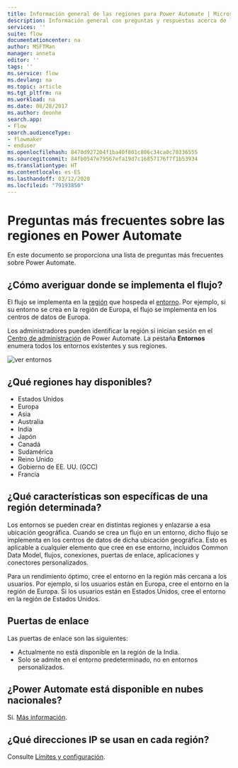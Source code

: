 ```yaml
---
title: Información general de las regiones para Power Automate | Microsoft Docs
description: Información general con preguntas y respuestas acerca de las regiones de Power Automate
services: ''
suite: flow
documentationcenter: na
author: MSFTMan
manager: anneta
editor: ''
tags: ''
ms.service: flow
ms.devlang: na
ms.topic: article
ms.tgt_pltfrm: na
ms.workload: na
ms.date: 08/28/2017
ms.author: deonhe
search.app:
- Flow
search.audienceType:
- flowmaker
- enduser
ms.openlocfilehash: 8470d927204f1ba40f801c806c34ca0c78336555
ms.sourcegitcommit: 84fb0547e79567efa19d7c16857176f7f1b53934
ms.translationtype: HT
ms.contentlocale: es-ES
ms.lasthandoff: 03/12/2020
ms.locfileid: "79193850"
---
```

# <a name="faq-for-regions-in-power-automate"></a>Preguntas más frecuentes sobre las regiones en Power Automate

En este documento se proporciona una lista de preguntas más frecuentes sobre Power Automate.

## <a name="how-do-i-find-out-where-my-flow-is-deployed"></a>¿Cómo averiguar donde se implementa el flujo?
El flujo se implementa en la [región](https://azure.microsoft.com/regions/) que hospeda el [entorno](environments-overview-admin.md). Por ejemplo, si su entorno se crea en la región de Europa, el flujo se implementa en los centros de datos de Europa.

Los administradores pueden identificar la región si inician sesión en el [Centro de administración](https://admin.flow.microsoft.com) de Power Automate. La pestaña **Entornos** enumera todos los entornos existentes y sus regiones.

![ver entornos](media/regions-overview/environments-list.png)

## <a name="what-regions-are-available"></a>¿Qué regiones hay disponibles?
* Estados Unidos
* Europa
* Asia
* Australia
* India
* Japón
* Canadá
* Sudamérica
* Reino Unido
* Gobierno de EE. UU. (GCC)
* Francia

## <a name="what-features-are-specific-to-a-given-region"></a>¿Qué características son específicas de una región determinada?
Los entornos se pueden crear en distintas regiones y enlazarse a esa ubicación geográfica. Cuando se crea un flujo en un entorno, dicho flujo se implementa en los centros de datos de dicha ubicación geográfica. Esto es aplicable a cualquier elemento que cree en ese entorno, incluidos Common Data Model, flujos, conexiones, puertas de enlace, aplicaciones y conectores personalizados.

Para un rendimiento óptimo, cree el entorno en la región más cercana a los usuarios. Por ejemplo, si los usuarios están en Europa, cree el entorno en la región de Europa. Si los usuarios están en Estados Unidos, cree el entorno en la región de Estados Unidos.

## <a name="gateways"></a>Puertas de enlace
Las puertas de enlace son las siguientes:

* Actualmente no está disponible en la región de la India.
* Solo se admite en el entorno predeterminado, no en entornos personalizados.

## <a name="is-power-automate-available-in-national-clouds"></a>¿Power Automate está disponible en nubes nacionales?
Sí. [Más información](./us-govt.md).

## <a name="what-outbound-ip-addresses-are-used-in-each-region"></a>¿Qué direcciones IP se usan en cada región?
Consulte [Límites y configuración](limits-and-config.md).

